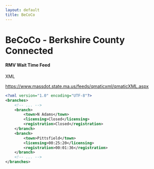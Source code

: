 ```yaml
---
layout: default
title: BeCoCo
---
```


BeCoCo - Berkshire County Connected
===================================

#### RMV Wait Time Feed

<span class="label label-default">XML</span>

<a href="https://www.massdot.state.ma.us/feeds/qmaticxml/qmaticXML.aspx">https://www.massdot.state.ma.us/feeds/qmaticxml/qmaticXML.aspx</a>  


```xml
<?xml version="1.0" encoding="UTF-8"?>
<branches>
    <!-- ... -->
    <branch>
        <town>N Adams</town>
        <licensing>Closed</licensing>
        <registration>Closed</registration>
    </branch>
    <branch>
        <town>Pittsfield</town>
        <licensing>00:25:20</licensing>
        <registration>00:01:36</registration>
    </branch>
    <!-- ... -->
</branches>
```
